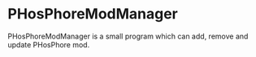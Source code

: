 # PHosPhoreModManager

PHosPhoreModManager is a small program which can add, remove and update PHosPhore mod.
